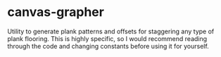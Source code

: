 # canvas-grapher

Utility to generate plank patterns and offsets for staggering any type of plank flooring. This is highly specific, so I would recommend reading through the code and changing constants before using it for yourself.